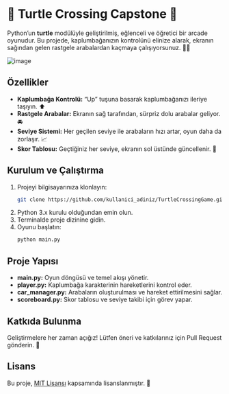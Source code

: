 # 🌸 Turtle Crossing Capstone 🌸
 
Python’un **turtle** modülüyle geliştirilmiş, eğlenceli ve öğretici bir arcade oyunudur. Bu projede, kaplumbağanızın kontrolünü elinize alarak, ekranın sağından gelen rastgele arabalardan kaçmaya çalışıyorsunuz. 🚗🐢

![image](https://github.com/user-attachments/assets/505cd06e-fc1b-495b-85f3-16b7b405ee3b)



## Özellikler
- **Kaplumbağa Kontrolü:** “Up” tuşuna basarak kaplumbağanızı ileriye taşıyın. ⬆️
- **Rastgele Arabalar:** Ekranın sağ tarafından, sürpriz dolu arabalar geliyor. 🚘
- **Seviye Sistemi:** Her geçilen seviye ile arabaların hızı artar, oyun daha da zorlaşır. 📈
- **Skor Tablosu:** Geçtiğiniz her seviye, ekranın sol üstünde güncellenir. 🎯

## Kurulum ve Çalıştırma
1. Projeyi bilgisayarınıza klonlayın:
   ```bash
   git clone https://github.com/kullanici_adiniz/TurtleCrossingGame.git
   ```
2. Python 3.x kurulu olduğundan emin olun.
3. Terminalde proje dizinine gidin.
4. Oyunu başlatın:
   ```bash
   python main.py
   ```

## Proje Yapısı
- **main.py:** Oyun döngüsü ve temel akışı yönetir.
- **player.py:** Kaplumbağa karakterinin hareketlerini kontrol eder.
- **car_manager.py:** Arabaların oluşturulması ve hareket ettirilmesini sağlar.
- **scoreboard.py:** Skor tablosu ve seviye takibi için görev yapar.

## Katkıda Bulunma
Geliştirmelere her zaman açığız! Lütfen öneri ve katkılarınız için Pull Request gönderin. 💖

## Lisans
Bu proje, [MIT Lisansı](LICENSE) kapsamında lisanslanmıştır. 📜
